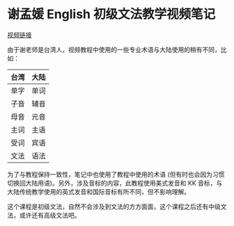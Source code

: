 # 谢孟媛 English 初级文法教学视频笔记

[视频链接](https://www.youtube.com/watch?v=LXZoSQDj0pA&list=PLaYqF7AnyNPfOVmMZSw7lfGymb9f2cz5Q)

由于谢老师是台湾人，视频教程中使用的一些专业术语与大陆使用的稍有不同，比如：

台湾 | 大陆
----|----
单字 | 单词
子音 | 辅音
母音 | 元音
主词 | 主语
受词 | 宾语
文法 | 语法

为了与教程保持一致性，笔记中也使用了教程中使用的术语 (但有时也会因为习惯切换回大陆用语)。另外，涉及音标的内容，此教程使用美式发音和 KK 音标，与大陆传统教学使用的英式发音和国际音标有所不同，但不影响理解。

这个课程是初级文法，自然不会涉及到文法的方方面面，这个课程之后还有中级文法，或许还有高级文法吧。
